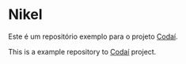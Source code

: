 # Nikel

Este é um repositório exemplo para o projeto [Codaí](https://academy.growdev.com.br/courses/codai-2-0/).

This is a example repository to [Codaí](https://academy.growdev.com.br/courses/codai-2-0/) project.

